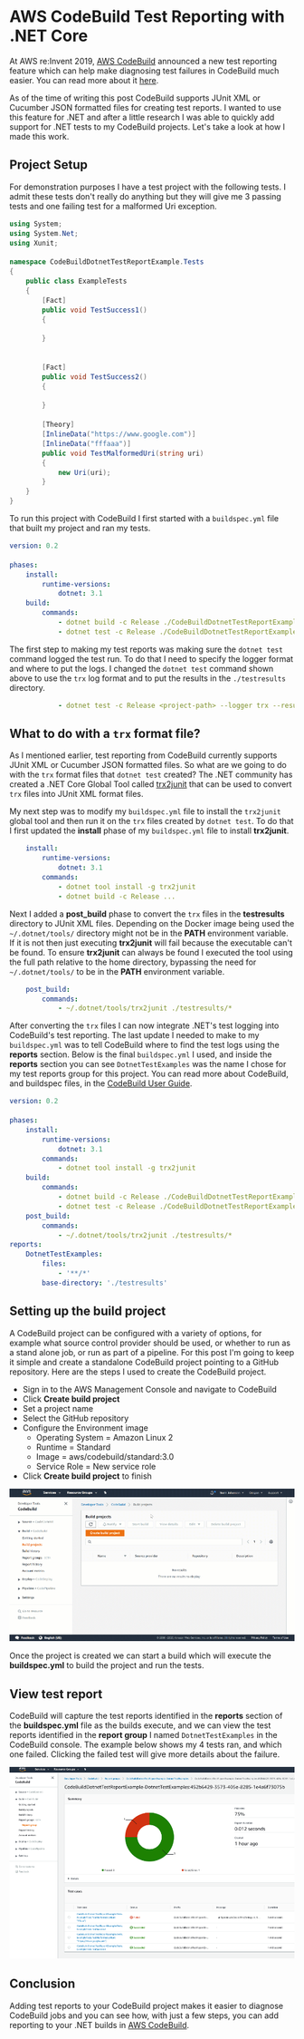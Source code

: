 # AWS CodeBuild Test Reporting with .NET Core

At AWS re:Invent 2019, [AWS CodeBuild](https://aws.amazon.com/codebuild/) announced a new test reporting feature which can help make diagnosing test failures in CodeBuild much easier. You can read more about it [here](https://aws.amazon.com/blogs/devops/test-reports-with-aws-codebuild/).

As of the time of writing this post CodeBuild supports JUnit XML or Cucumber JSON formatted files for creating test reports. I wanted to use this feature for .NET and after a little research I was able to quickly add support for .NET tests to my CodeBuild projects. Let's take a look at how I made this work.

## Project Setup

For demonstration purposes I have a test project with the following tests. I admit these tests don't really do anything but they will give me 3 passing tests and one failing test for a malformed Uri exception.

```csharp
using System;
using System.Net;
using Xunit;

namespace CodeBuildDotnetTestReportExample.Tests
{
    public class ExampleTests
    {
        [Fact]
        public void TestSuccess1()
        {

        }


        [Fact]
        public void TestSuccess2()
        {

        }

        [Theory]
        [InlineData("https://www.google.com")]
        [InlineData("fffaaa")]
        public void TestMalformedUri(string uri)
        {
            new Uri(uri);
        }
    }
}
```

To run this project with CodeBuild I first started with a `buildspec.yml` file that built my project and ran my tests.

```yml
version: 0.2

phases:
    install:
        runtime-versions:
            dotnet: 3.1
    build:
        commands:
            - dotnet build -c Release ./CodeBuildDotnetTestReportExample/CodeBuildDotnetTestReportExample.csproj
            - dotnet test -c Release ./CodeBuildDotnetTestReportExample.Tests/CodeBuildDotnetTestReportExample.Tests.csproj
```

The first step to making my test reports was making sure the `dotnet test` command logged the test run. To do that I need to specify the logger format and where to put the logs. I changed the `dotnet test` command shown above to use the `trx` log format and to put the results in the `./testresults` directory.

```yml
            - dotnet test -c Release <project-path> --logger trx --results-directory ./testresults
```

## What to do with a `trx` format file?

As I mentioned earlier, test reporting from CodeBuild currently supports JUnit XML or Cucumber JSON formatted files. So what are we going to do with the `trx` format files that `dotnet test` created? The .NET community has created a .NET Core Global Tool called [trx2junit](https://www.nuget.org/packages/trx2junit/) that can be used to convert `trx` files into JUnit XML format files.

My next step was to modify my `buildspec.yml` file to install the `trx2junit` global tool and then run it on the `trx` files created by `dotnet test`. To do that I first updated the **install** phase of my `buildspec.yml` file to install **trx2junit**.

```yml
    install:
        runtime-versions:
            dotnet: 3.1
        commands:
            - dotnet tool install -g trx2junit
            - dotnet build -c Release ...
```

Next I added a **post_build** phase to convert the `trx` files in the **testresults** directory to JUnit XML files. Depending on the Docker image being used the `~/.dotnet/tools/` directory might not be in the **PATH** environment variable. If it is not then just executing **trx2junit** will fail because the executable can't be found. To ensure **trx2junit** can always be found I executed the tool using the full path relative to the home directory, bypassing the need for `~/.dotnet/tools/` to be in the **PATH** environment variable.

```yml
    post_build:
        commands:
            - ~/.dotnet/tools/trx2junit ./testresults/*
```

After converting the `trx` files I can now integrate .NET's test logging into CodeBuild's test reporting. The last update I needed to make to my `buildspec.yml` was to tell CodeBuild where to find the test logs using the **reports** section. Below is the final `buildspec.yml` I used, and inside the **reports** section you can see `DotnetTestExamples` was the name I chose for my test reports group for this project. You can read more about CodeBuild, and buildspec files, in the [CodeBuild User Guide](https://docs.aws.amazon.com/codebuild/latest/userguide/welcome.html).

```yml
version: 0.2

phases:
    install:
        runtime-versions:
            dotnet: 3.1
        commands:
            - dotnet tool install -g trx2junit
    build:
        commands:
            - dotnet build -c Release ./CodeBuildDotnetTestReportExample/CodeBuildDotnetTestReportExample.csproj
            - dotnet test -c Release ./CodeBuildDotnetTestReportExample.Tests/CodeBuildDotnetTestReportExample.Tests.csproj --logger trx --results-directory ./testresults
    post_build:
        commands:
            - ~/.dotnet/tools/trx2junit ./testresults/*
reports:
    DotnetTestExamples:
        files:
            - '**/*'
        base-directory: './testresults'
```

## Setting up the build project

A CodeBuild project can be configured with a variety of options, for example what source control provider should be used, or whether to run as a stand alone job, or run as part of a pipeline. For this post I'm going to keep it simple and create a standalone CodeBuild project pointing to a GitHub repository. Here are the steps I used to create the CodeBuild project.

* Sign in to the AWS Management Console and navigate to CodeBuild
* Click **Create build project**
* Set a project name
* Select the GitHub repository
* Configure the Environment image
  * Operating System = Amazon Linux 2
  * Runtime = Standard
  * Image = aws/codebuild/standard:3.0
  * Service Role = New service role
* Click **Create build project** to finish

![alt text](./resources/build-setup.gif "CodeBuild project Setup")

Once the project is created we can start a build which will execute the **buildspec.yml** to build the project and run the tests.

## View test report

CodeBuild will capture the test reports identified in the **reports** section of the **buildspec.yml** file as the builds execute, and we can view the test reports identified in the **report group** I named `DotnetTestExamples` in the CodeBuild console. The example below shows my 4 tests ran, and which one failed. Clicking the failed test will give more details about the failure.

![alt text](./resources/report-overview.png "Test report")

## Conclusion

Adding test reports to your CodeBuild project makes it easier to diagnose CodeBuild jobs and you can see how, with just a few steps, you can add reporting to your .NET builds in [AWS CodeBuild](https://aws.amazon.com/codebuild/).
